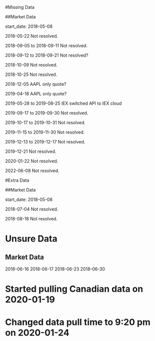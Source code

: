 #Missing Data

##Market Data

start_date: 2018-05-08

2018-05-22
Not resolved.

2018-09-05 to 2018-09-11
Not resolved.

2018-09-12 to 2018-09-21
Not resolved?

2018-10-09
Not resolved.

2018-10-25
Not resolved.

2018-12-05
AAPL only quote?

2019-04-18
AAPL only quote?

2019-05-28 to 2019-08-25
IEX switched API to IEX cloud

2019-09-17 to 2019-09-30
Not resolved.

2019-10-17 to 2019-10-31
Not resolved.

2019-11-15 to 2019-11-30
Not resolved.

2019-12-13 to 2019-12-17
Not resolved.

2019-12-21
Not resolved.

2020-01-22
Not resolved.

2022-06-08
Not resolved.

#Extra Data

##Market Data

start_date: 2018-05-08

2018-07-04
Not resolved.

2018-08-18
Not resolved.


# Unsure Data

## Market Data

2018-06-16
2018-06-17
2018-06-23
2018-06-30

# Started pulling Canadian data on 2020-01-19

# Changed data pull time to 9:20 pm on 2020-01-24